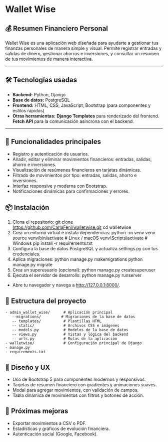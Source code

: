 # Wallet Wise

## 💰 Resumen Financiero Personal

Wallet Wise es una aplicación web diseñada para ayudarte a gestionar tus finanzas personales de manera simple y visual. Permite registrar entradas y salidas de dinero, gestionar ahorros e inversiones, y consultar un resumen de tus movimientos de manera interactiva.

---

## 🛠 Tecnologías usadas

- **Backend:** Python, Django  
- **Base de datos:** PostgreSQL  
- **Frontend:** HTML, CSS, JavaScript, Bootstrap (para componentes y estilos rápidos)
- **Otras herramientas:** **Django Templates** para renderizado del frontend. **Fetch API** para la comunicación asíncrona con el backend.

---

## 🚀 Funcionalidades principales

- Registro y autenticación de usuarios.
- Añadir, editar y eliminar movimientos financieros: entradas, salidas, ahorro e inversiones. 
- Visualización de resúmenes financieros en tarjetas dinámicas.
- Filtrado de movimientos por tipo: entradas, salidas, ahorro e inversiones. 
- Interfaz responsive y moderna con Bootstrap.
- Notificaciones dinámicas para confirmaciones y errores.


## 📦 Instalación

1. Clona el repositorio:
  git clone https://github.com/CarlaFeni/walletwise.git
  cd walletwise
2. Crea un entorno virtual e instala dependencias:
  python -m venv venv
  source venv/bin/activate  # Linux / macOS
  venv\Scripts\activate     # Windows
  pip install -r requirements.txt
3. Configura la base de datos PostgreSQL y actualiza settings.py con tus credenciales.
4. Aplica migraciones:
  python manage.py makemigrations
  python manage.py migrate
5. Crea un superusuario (opcional):
  python manage.py createsuperuser
6. Ejecuta el servidor de desarrollo:
  python manage.py runserver
  -  Abre tu navegador y navega a http://127.0.0.1:8000/.

## 📂 Estructura del proyecto
```walletwise/
- admin_wallet_wise/      # Aplicación principal
   --migrations/         # Migraciones de la base de datos
   -- templates/          # Plantillas HTML
   -- static/             # Archivos CSS e imágenes
   -- models.py           # Modelos de la base de datos
   -- views.py            # Vistas y lógica del backend
   -- urls.py             # Rutas de la aplicación
- walletwise/             # Configuración principal de Django
- manage.py
- requirements.txt
```
## 🎨 Diseño y UX
  - Uso de Bootstrap 5 para componentes modernos y responsivos.
  - Tarjetas de resumen financiero con gradientes y animaciones suaves.
  - Modal para agregar movimientos, con validación de campos.
  - Tabla dinámica de movimientos con filtros y botones de acción.

## 📌 Próximas mejoras
  - Exportar movimientos a CSV o PDF.
  - Estadísticas y gráficos de evolución financiera.
  - Autenticación social (Google, Facebook).
